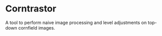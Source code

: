 # Corntrastor
 A tool to perform naive image processing and level adjustments on top-down cornfield images.
